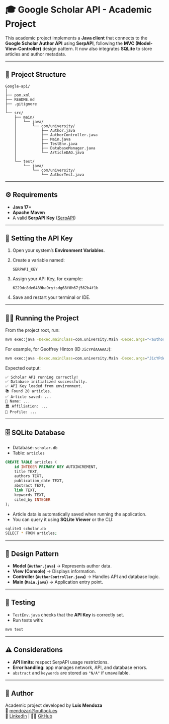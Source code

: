 # 🎓 Google Scholar API - Academic Project

This academic project implements a **Java client** that connects to the **Google Scholar Author API** using **SerpAPI**, following the **MVC (Model-View-Controller)** design pattern. It now also integrates **SQLite** to store articles and author metadata.

---

## 🚀 Project Structure

```
Google-api/
│
├── pom.xml
├── README.md
├── .gitignore
│
└── src/
    ├── main/
    │   └── java/
    │       └── com/university/
    │           ├── Author.java               
    │           ├── AuthorController.java
    │           ├── Main.java
    │           ├── TestEnv.java
    │           ├── DatabaseManager.java
    │           └── ArticleDAO.java
    │
    └── test/
        └── java/
            └── com/university/
                └── AuthorTest.java
```

---

## ⚙️ Requirements

- **Java 17+**
- **Apache Maven**
- A valid **SerpAPI Key** ([SerpAPI](https://serpapi.com/))

---

## 🔑 Setting the API Key

1. Open your system’s **Environment Variables**.
2. Create a variable named:

   ```
   SERPAPI_KEY
   ```

3. Assign your API Key, for example:

   ```
   6229dc8de6489ba9rytsdg68f0h67j562b4f1b
   ```

4. Save and restart your terminal or IDE.

---

## 🏃‍♂️ Running the Project

From the project root, run:

```bash
mvn exec:java -Dexec.mainClass=com.university.Main -Dexec.args="<author_id>"
```

For example, for Geoffrey Hinton (ID `JicYPdAAAAAJ`):

```bash
mvn exec:java -Dexec.mainClass=com.university.Main -Dexec.args="JicYPdAAAAAJ"
```

Expected output:

```
✅ Scholar API running correctly!
✅ Database initialized successfully.
✅ API Key loaded from environment.
📚 Found 20 articles.
✅ Article saved: ...
👤 Name: ...
🏛️ Affiliation: ...
🔗 Profile: ...
```

---

## 🗄️ SQLite Database

- Database: `scholar.db`
- Table: `articles`

```sql
CREATE TABLE articles (
    id INTEGER PRIMARY KEY AUTOINCREMENT,
    title TEXT,
    authors TEXT,
    publication_date TEXT,
    abstract TEXT,
    link TEXT,
    keywords TEXT,
    cited_by INTEGER
);
```

- Article data is automatically saved when running the application.
- You can query it using **SQLite Viewer** or the CLI:

```bash
sqlite3 scholar.db
SELECT * FROM articles;
```

---

## 🧠 Design Pattern

- **Model (`Author.java`)** → Represents author data.
- **View (Console)** → Displays information.
- **Controller (`AuthorController.java`)** → Handles API and database logic.
- **Main (`Main.java`)** → Application entry point.

---

## 🧪 Testing

- `TestEnv.java` checks that the **API Key** is correctly set.
- Run tests with:

```bash
mvn test
```

---

## ⚠️ Considerations

- **API limits**: respect SerpAPI usage restrictions.
- **Error handling**: app manages network, API, and database errors.
- `abstract` and `keywords` are stored as `"N/A"` if unavailable.

---

## 🏁 Author

Academic project developed by **Luis Mendoza**  
📧 [mendozarl@outlook.es](mailto:mendozarl@outlook.es)  
💼 [LinkedIn](https://www.linkedin.com/in/luismendoza2007/) | 🧑‍💻 [GitHub](https://github.com/Merleck7)